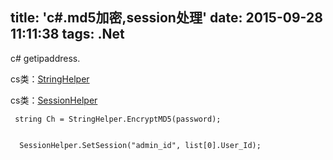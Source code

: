 title: 'c#.md5加密,session处理'
date: 2015-09-28 11:11:38
tags: .Net
---

c# getipaddress.

cs类：[StringHelper](http://7xl2ye.com1.z0.glb.clouddn.com/StringHelper.rar)


cs类：[SessionHelper](http://7xl2ye.com1.z0.glb.clouddn.com/SessionHelper.rar)

```
 string Ch = StringHelper.EncryptMD5(password);
 

  SessionHelper.SetSession("admin_id", list[0].User_Id);
```



